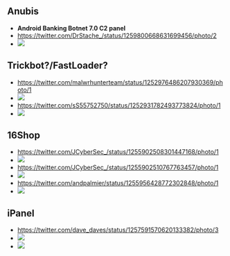 ## Anubis
- **Android Banking Botnet 7.0 C2 panel**
 - https://twitter.com/DrStache_/status/1259800668631699456/photo/2
 - ![](https://pbs.twimg.com/media/EXu09PhWsAAKxzd?format=png&name=large)
## Trickbot?/FastLoader?
- https://twitter.com/malwrhunterteam/status/1252976486207930369/photo/1
- ![](https://pbs.twimg.com/media/EWN3a_nWoAAe1t5?format=png&name=900x900)
- https://twitter.com/sS55752750/status/1252931782493773824/photo/1
- ![](https://pbs.twimg.com/media/EWNOsdWWkAEdR8L?format=jpg&name=large)

## 16Shop
- https://twitter.com/JCyberSec_/status/1255902508301447168/photo/1
- ![](https://pbs.twimg.com/media/EW3X-ZWUEAABS0E?format=png&name=900x900)
- https://twitter.com/JCyberSec_/status/1255902510767763457/photo/1
- ![](https://pbs.twimg.com/media/EW3XmL6U8AECWFF?format=png&name=900x900)
- https://twitter.com/andpalmier/status/1255956428772302848/photo/1
- ![](https://pbs.twimg.com/media/EW4MChNWoAU9NTe?format=jpg&name=large)

## iPanel
- https://twitter.com/dave_daves/status/1257591570620133382/photo/3
- ![](https://pbs.twimg.com/media/EXPZqO3XYAAsMhm?format=jpg&name=medium)
- ![](https://pbs.twimg.com/media/EXPZxt5XgAAN9uT?format=jpg&name=large)

